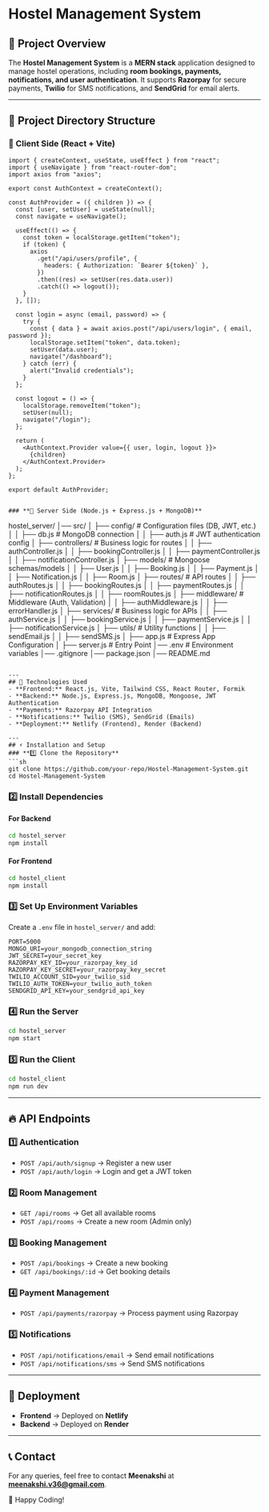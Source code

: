 # Hostel Management System

## 📌 Project Overview
The **Hostel Management System** is a **MERN stack** application designed to manage hostel operations, including **room bookings, payments, notifications, and user authentication**. It supports **Razorpay** for secure payments, **Twilio** for SMS notifications, and **SendGrid** for email alerts.

---
## 📂 Project Directory Structure

### **📌 Client Side (React + Vite)**
```
import { createContext, useState, useEffect } from "react";
import { useNavigate } from "react-router-dom";
import axios from "axios";

export const AuthContext = createContext();

const AuthProvider = ({ children }) => {
  const [user, setUser] = useState(null);
  const navigate = useNavigate();

  useEffect(() => {
    const token = localStorage.getItem("token");
    if (token) {
      axios
        .get("/api/users/profile", {
          headers: { Authorization: `Bearer ${token}` },
        })
        .then((res) => setUser(res.data.user))
        .catch(() => logout());
    }
  }, []);

  const login = async (email, password) => {
    try {
      const { data } = await axios.post("/api/users/login", { email, password });
      localStorage.setItem("token", data.token);
      setUser(data.user);
      navigate("/dashboard");
    } catch (err) {
      alert("Invalid credentials");
    }
  };

  const logout = () => {
    localStorage.removeItem("token");
    setUser(null);
    navigate("/login");
  };

  return (
    <AuthContext.Provider value={{ user, login, logout }}>
      {children}
    </AuthContext.Provider>
  );
};

export default AuthProvider;


### **📌 Server Side (Node.js + Express.js + MongoDB)**
```
hostel_server/
│── src/
│   ├── config/                     # Configuration files (DB, JWT, etc.)
│   │   ├── db.js                   # MongoDB connection
│   │   ├── auth.js                 # JWT authentication config
│   ├── controllers/                 # Business logic for routes
│   │   ├── authController.js
│   │   ├── bookingController.js
│   │   ├── paymentController.js
│   │   ├── notificationController.js
│   ├── models/                      # Mongoose schemas/models
│   │   ├── User.js
│   │   ├── Booking.js
│   │   ├── Payment.js
│   │   ├── Notification.js
│   │   ├── Room.js
│   ├── routes/                      # API routes
│   │   ├── authRoutes.js
│   │   ├── bookingRoutes.js
│   │   ├── paymentRoutes.js
│   │   ├── notificationRoutes.js
│   │   ├── roomRoutes.js
│   ├── middleware/                   # Middleware (Auth, Validation)
│   │   ├── authMiddleware.js
│   │   ├── errorHandler.js
│   ├── services/                     # Business logic for APIs
│   │   ├── authService.js
│   │   ├── bookingService.js
│   │   ├── paymentService.js
│   │   ├── notificationService.js
│   ├── utils/                        # Utility functions
│   │   ├── sendEmail.js
│   │   ├── sendSMS.js
│   ├── app.js                        # Express App Configuration
│   ├── server.js                     # Entry Point
│── .env                              # Environment variables
│── .gitignore
│── package.json
│── README.md
```

---
## 🚀 Technologies Used
- **Frontend:** React.js, Vite, Tailwind CSS, React Router, Formik
- **Backend:** Node.js, Express.js, MongoDB, Mongoose, JWT Authentication
- **Payments:** Razorpay API Integration
- **Notifications:** Twilio (SMS), SendGrid (Emails)
- **Deployment:** Netlify (Frontend), Render (Backend)

---
## ⚡ Installation and Setup
### **1️⃣ Clone the Repository**
```sh
git clone https://github.com/your-repo/Hostel-Management-System.git
cd Hostel-Management-System
```

### **2️⃣ Install Dependencies**
#### **For Backend**
```sh
cd hostel_server
npm install
```
#### **For Frontend**
```sh
cd hostel_client
npm install
```

### **3️⃣ Set Up Environment Variables**
Create a `.env` file in `hostel_server/` and add:
```env
PORT=5000
MONGO_URI=your_mongodb_connection_string
JWT_SECRET=your_secret_key
RAZORPAY_KEY_ID=your_razorpay_key_id
RAZORPAY_KEY_SECRET=your_razorpay_key_secret
TWILIO_ACCOUNT_SID=your_twilio_sid
TWILIO_AUTH_TOKEN=your_twilio_auth_token
SENDGRID_API_KEY=your_sendgrid_api_key
```

### **4️⃣ Run the Server**
```sh
cd hostel_server
npm start
```

### **5️⃣ Run the Client**
```sh
cd hostel_client
npm run dev
```

---
## 🔥 API Endpoints

### **1️⃣ Authentication**
- `POST /api/auth/signup` → Register a new user
- `POST /api/auth/login` → Login and get a JWT token

### **2️⃣ Room Management**
- `GET /api/rooms` → Get all available rooms
- `POST /api/rooms` → Create a new room (Admin only)

### **3️⃣ Booking Management**
- `POST /api/bookings` → Create a new booking
- `GET /api/bookings/:id` → Get booking details

### **4️⃣ Payment Management**
- `POST /api/payments/razorpay` → Process payment using Razorpay

### **5️⃣ Notifications**
- `POST /api/notifications/email` → Send email notifications
- `POST /api/notifications/sms` → Send SMS notifications

---
## 📌 Deployment
- **Frontend** → Deployed on **Netlify**
- **Backend** → Deployed on **Render**

---
## 📞 Contact
For any queries, feel free to contact **Meenakshi** at **meenakshi.v36@gmail.com**.

🚀 Happy Coding!


 
